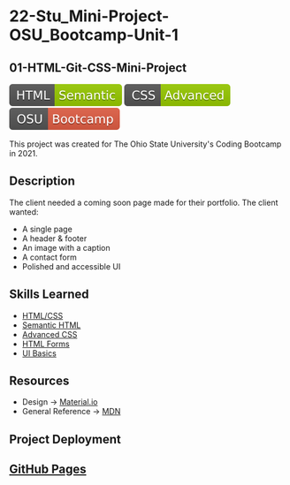 # 22-Stu_Mini-Project-OSU_Bootcamp-Unit-1
## 01-HTML-Git-CSS-Mini-Project
![HTML Badge](./assets/images/HTML-Semantic-green.svg) ![HTML Badge](./assets/images/CSS-Advanced-green.svg) ![HTML Badge](./assets/images/OSU-Bootcamp-red.svg)

This project was created for The Ohio State University's Coding Bootcamp in 2021.
## Description
The client needed a coming soon page made for their portfolio.
The client wanted:
- A single page
- A header & footer
- An image with a caption
- A contact form
- Polished and accessible UI
## Skills Learned
- [HTML/CSS](https://www.w3.org/standards/webdesign/htmlcss)
- [Semantic HTML](https://developer.mozilla.org/en-US/docs/Learn/Accessibility/HTML)
- [Advanced CSS](https://developer.mozilla.org/en-US/docs/Learn/CSS/Building_blocks/Advanced_styling_effects)
- [HTML Forms](https://developer.mozilla.org/en-US/docs/Web/HTML/Element/form)
- [UI Basics](https://uxdesign.cc/how-to-become-a-ui-ux-designer-self-taught-8a511170fd7c)
## Resources
 - Design -> [Material.io](https://material.io/design/introduction)
 - General Reference -> [MDN](https://developer.mozilla.org/en-US/)
## Project Deployment
[GitHub Pages](https://ethanharsh.github.io/22-Stu_Mini-Project-OSU_Bootcamp-Unit-1/)
---
